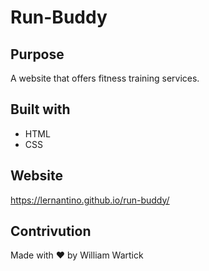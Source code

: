 # Run-Buddy

## Purpose
A website that offers fitness training services.

## Built with 
* HTML
* CSS

## Website

https://lernantino.github.io/run-buddy/

## Contrivution
Made with ❤️ by William Wartick
